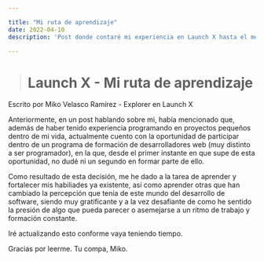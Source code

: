 ```yaml
---

title: "Mi ruta de aprendizaje"
date: 2022-04-10
description: 'Post donde contaré mi experiencia en Launch X hasta el momento'

---
```


> # Launch X - Mi ruta de aprendizaje

Escrito por Miko Velasco Ramírez - Explorer en Launch X

Anteriormente, en un post hablando sobre mi, había mencionado que, además de haber tenido experiencia programando en proyectos pequeños dentro de mi vida,
actualmente cuento con la oportunidad de participar dentro de un programa de formación de desarrolladores web (muy distinto a ser programador), en la que, desde el primer instante en que supe
de esta oportunidad, no dudé ni un segundo en formar parte de ello.

Como resultado de esta decisión, me he dado a la tarea de aprender y fortalecer mis habiliades ya existente, así como aprender otras que han cambiado la percepción que tenía de este mundo del desarrollo de software,
siendo muy gratificante y a la vez desafiante de como he sentido la presión de algo que pueda parecer o asemejarse a un ritmo de trabajo y formación constante.

Iré actualizando esto conforme vaya teniendo tiempo.

Gracias por leerme.
Tu compa, Miko.
